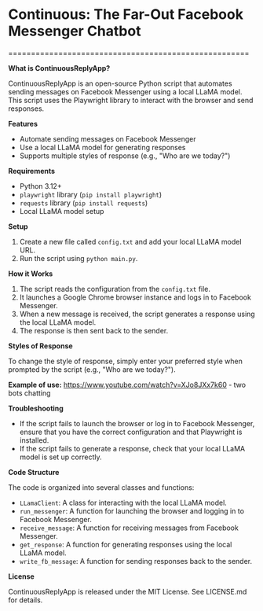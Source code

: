 # Continuous: The Far-Out Facebook Messenger Chatbot
=====================================================

**What is ContinuousReplyApp?**

ContinuousReplyApp is an open-source Python script that automates sending messages on Facebook Messenger using a local LLaMA model. This script uses the Playwright library to interact with the browser and send responses.

**Features**

* Automate sending messages on Facebook Messenger
* Use a local LLaMA model for generating responses
* Supports multiple styles of response (e.g., "Who are we today?")

**Requirements**

* Python 3.12+
* `playwright` library (`pip install playwright`)
* `requests` library (`pip install requests`)
* Local LLaMA model setup

**Setup**

1. Create a new file called `config.txt` and add your local LLaMA model URL.
2. Run the script using `python main.py`.

**How it Works**

1. The script reads the configuration from the `config.txt` file.
2. It launches a Google Chrome browser instance and logs in to Facebook Messenger.
3. When a new message is received, the script generates a response using the local LLaMA model.
4. The response is then sent back to the sender.

**Styles of Response**

To change the style of response, simply enter your preferred style when prompted by the script (e.g., "Who are we today?").

**Example of use:**
https://www.youtube.com/watch?v=XJo8JXx7k60 - two bots chatting

**Troubleshooting**

* If the script fails to launch the browser or log in to Facebook Messenger, ensure that you have the correct configuration and that Playwright is installed.
* If the script fails to generate a response, check that your local LLaMA model is set up correctly.

**Code Structure**

The code is organized into several classes and functions:

* `LLamaClient`: A class for interacting with the local LLaMA model.
* `run_messenger`: A function for launching the browser and logging in to Facebook Messenger.
* `receive_message`: A function for receiving messages from Facebook Messenger.
* `get_response`: A function for generating responses using the local LLaMA model.
* `write_fb_message`: A function for sending responses back to the sender.

**License**

ContinuousReplyApp is released under the MIT License. See LICENSE.md for details.